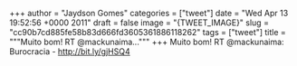 
+++
author = "Jaydson Gomes"
categories = ["tweet"]
date = "Wed Apr 13 19:52:56 +0000 2011"
draft = false
image = "{TWEET_IMAGE}"
slug = "cc90b7cd885fe58b83d666fd3605361886118262"
tags = ["tweet"]
title = """Muito bom! RT @mackunaima..."""
+++
Muito bom! RT @mackunaima: Burocracia - http://bit.ly/gjHSQ4
